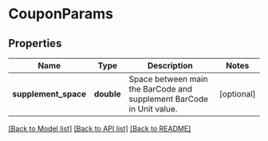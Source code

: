 # CouponParams

## Properties
Name | Type | Description | Notes
---- | ---- | ----------- | -----
**supplement_space** | **double** | Space between main the BarCode and supplement BarCode in Unit value. | [optional] 

[[Back to Model list]](../../README.md#documentation-for-models) [[Back to API list]](../../README.md#documentation-for-api-endpoints) [[Back to README]](../../README.md)


